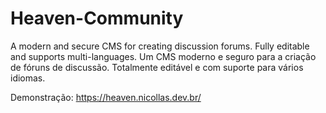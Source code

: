 # Heaven-Community
A modern and secure CMS for creating discussion forums. Fully editable and supports multi-languages.
Um CMS moderno e seguro para a criação de fóruns de discussão. Totalmente editável e com suporte para vários idiomas.

Demonstração: https://heaven.nicollas.dev.br/
